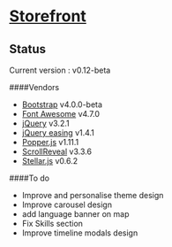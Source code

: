 [Storefront](https://www.gilleshenrard.com)
==========================================

Status
------

Current version : v0.12-beta

####Vendors
- [Bootstrap](https://getbootstrap.com/) v4.0.0-beta
- [Font Awesome](http://fontawesome.io/) v4.7.0
- [jQuery](https://jquery.com/) v3.2.1
- [jQuery easing](https://jqueryui.com/easing/) v1.4.1
- [Popper.js](https://popper.js.org/) v1.11.1
- [ScrollReveal](https://scrollrevealjs.org/) v3.3.6
- [Stellar.js](http://markdalgleish.com/projects/stellar.js/) v0.6.2

####To do

- Improve and personalise theme design
- Improve carousel design
- add language banner on map
- Fix Skills section
- Improve timeline modals design
